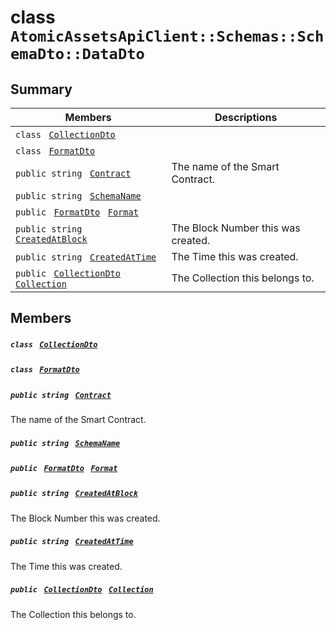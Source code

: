 # class `AtomicAssetsApiClient::Schemas::SchemaDto::DataDto` 

## Summary

 Members                                | Descriptions                                
----------------------------------------|---------------------------------------------
`class ` [`CollectionDto`](AtomicAssetsApiClient--Schemas--SchemaDto--DataDto--CollectionDto.md)        | 
`class ` [`FormatDto`](AtomicAssetsApiClient--Schemas--SchemaDto--DataDto--FormatDto.md)        | 
`public string ` [`Contract`](#class_atomic_assets_api_client_1_1_schemas_1_1_schema_dto_1_1_data_dto_1a9b4baf8484b98d89513d7776a8877d0e) | The name of the Smart Contract.
`public string ` [`SchemaName`](#class_atomic_assets_api_client_1_1_schemas_1_1_schema_dto_1_1_data_dto_1a50d439f0d7b1835a13ec1f4da383f957) | 
`public ` [`FormatDto`](AtomicAssetsApiClient--Schemas--SchemaDto--DataDto--FormatDto.md)` ` [`Format`](#class_atomic_assets_api_client_1_1_schemas_1_1_schema_dto_1_1_data_dto_1ab4fe4d63207a5184d9e0c8a5aa54891c) | 
`public string ` [`CreatedAtBlock`](#class_atomic_assets_api_client_1_1_schemas_1_1_schema_dto_1_1_data_dto_1a022adc431e5845376e250208a999e12d) | The Block Number this was created.
`public string ` [`CreatedAtTime`](#class_atomic_assets_api_client_1_1_schemas_1_1_schema_dto_1_1_data_dto_1a4cb9b4aaa1372df6dc2bb7d8f4916403) | The Time this was created.
`public ` [`CollectionDto`](AtomicAssetsApiClient--Schemas--SchemaDto--DataDto--CollectionDto.md)` ` [`Collection`](#class_atomic_assets_api_client_1_1_schemas_1_1_schema_dto_1_1_data_dto_1ac6d9b0c1cef1d8ad020fa9b6fc1c3319) | The Collection this belongs to.

## Members

##### `class ` [`CollectionDto`](AtomicAssetsApiClient--Schemas--SchemaDto--DataDto--CollectionDto.md) 

##### `class ` [`FormatDto`](AtomicAssetsApiClient--Schemas--SchemaDto--DataDto--FormatDto.md) 

##### `public string ` [`Contract`](#class_atomic_assets_api_client_1_1_schemas_1_1_schema_dto_1_1_data_dto_1a9b4baf8484b98d89513d7776a8877d0e) 

The name of the Smart Contract.

##### `public string ` [`SchemaName`](#class_atomic_assets_api_client_1_1_schemas_1_1_schema_dto_1_1_data_dto_1a50d439f0d7b1835a13ec1f4da383f957) 

##### `public ` [`FormatDto`](AtomicAssetsApiClient--Schemas--SchemaDto--DataDto--FormatDto.md)` ` [`Format`](#class_atomic_assets_api_client_1_1_schemas_1_1_schema_dto_1_1_data_dto_1ab4fe4d63207a5184d9e0c8a5aa54891c) 

##### `public string ` [`CreatedAtBlock`](#class_atomic_assets_api_client_1_1_schemas_1_1_schema_dto_1_1_data_dto_1a022adc431e5845376e250208a999e12d) 

The Block Number this was created.

##### `public string ` [`CreatedAtTime`](#class_atomic_assets_api_client_1_1_schemas_1_1_schema_dto_1_1_data_dto_1a4cb9b4aaa1372df6dc2bb7d8f4916403) 

The Time this was created.

##### `public ` [`CollectionDto`](AtomicAssetsApiClient--Schemas--SchemaDto--DataDto--CollectionDto.md)` ` [`Collection`](#class_atomic_assets_api_client_1_1_schemas_1_1_schema_dto_1_1_data_dto_1ac6d9b0c1cef1d8ad020fa9b6fc1c3319) 

The Collection this belongs to.

